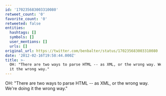 ```yaml
---
id: '170235683003310080'
retweet_count: '0'
favorite_count: '0'
retweeted: false
entities:
  hashtags: []
  symbols: []
  user_mentions: []
  urls: []
original_url: https://twitter.com/benbalter/status/170235683003310080
date: '2012-02-16T19:58:44.000Z'
title: >-
  OH: "There are two ways to parse HTML -- as XML, or the wrong way. We're doing
  it the wrong way."
---
```


OH: "There are two ways to parse HTML -- as XML, or the wrong way. We're doing it the wrong way."